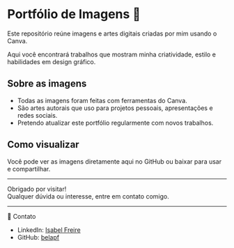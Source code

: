 # Portfólio de Imagens 🎨

Este repositório reúne imagens e artes digitais criadas por mim usando o Canva.  

Aqui você encontrará trabalhos que mostram minha criatividade, estilo e habilidades em design gráfico.  

## Sobre as imagens

- Todas as imagens foram feitas com ferramentas do Canva.  
- São artes autorais que uso para projetos pessoais, apresentações e redes sociais.  
- Pretendo atualizar este portfólio regularmente com novos trabalhos.  

## Como visualizar

Você pode ver as imagens diretamente aqui no GitHub ou baixar para usar e compartilhar.  

---

Obrigado por visitar!  
Qualquer dúvida ou interesse, entre em contato comigo.  

---

🔗 Contato  
- LinkedIn: [Isabel Freire](https://www.linkedin.com/in/isabel-freire-421974304/)  
- GitHub: [belapf](https://github.com/belapf)  
